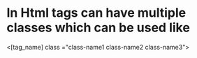 # In Html tags can have multiple classes which can be used like 
<[tag_name] class ="class-name1 class-name2 class-name3">
